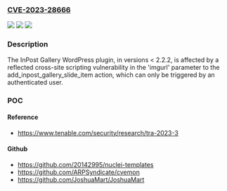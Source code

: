 ### [CVE-2023-28666](https://cve.mitre.org/cgi-bin/cvename.cgi?name=CVE-2023-28666)
![](https://img.shields.io/static/v1?label=Product&message=InPost%20Gallery%20WordPress%20Plugin&color=blue)
![](https://img.shields.io/static/v1?label=Version&message=%3C%3D%202.1.4.1%20&color=brightgreen)
![](https://img.shields.io/static/v1?label=Vulnerability&message=Authenticated%20Reflected%20Cross-Site%20Scripting&color=brightgreen)

### Description

The InPost Gallery WordPress plugin, in versions < 2.2.2, is affected by a reflected cross-site scripting vulnerability in the 'imgurl' parameter to the add_inpost_gallery_slide_item action, which can only be triggered by an authenticated user.

### POC

#### Reference
- https://www.tenable.com/security/research/tra-2023-3

#### Github
- https://github.com/20142995/nuclei-templates
- https://github.com/ARPSyndicate/cvemon
- https://github.com/JoshuaMart/JoshuaMart

